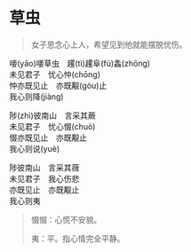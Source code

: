 # 草虫

> 女子思念心上人，希望见到他就能摆脱忧伤。

喓(yāo)喓草虫　趯(tì)趯阜(fù)螽(zhōng)  
未见君子　忧心忡(chōng)  
忡亦既见止　亦既觏(gòu)止  
我心则降(jiàng)

陟(zhì)彼南山　言采其蕨  
未见君子　忧心惙(chuò)  
惙亦既见止　亦既觏止  
我心则说(yuè)

陟彼南山　言采其薇  
未见君子　我心伤悲  
亦既见止　亦既觏止  
我心则夷

> 惙惙：心慌不安貌。
>
> 夷：平。指心情完全平静。

